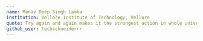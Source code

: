 ```yaml
---
name: Manav Deep Singh Lamba
institution: Vellore Institute of Technology, Vellore
quote: Try again and again makes it the strongest action in whole universe.
github_user: techschneiderrr
---
```

